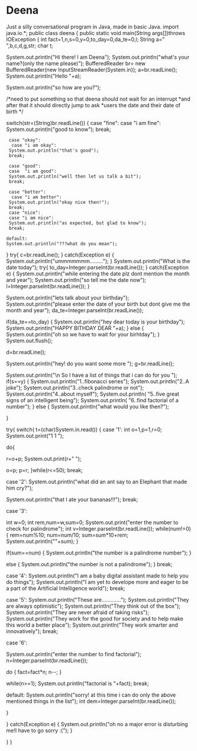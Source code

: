 # Deena
Just a silly conversational program in Java, made in basic Java. 
import java.io.*;
public class deena
{
public static void main(String args[])throws IOException
{
	int fact=1,n,s=0,y=0,to_day=0,da_te=0,l;
	String a=" ",b,c,d,g,str;
    char t;


System.out.println("Hi there! I am Deena");
System.out.println("what's your name?(only the name please)");
BufferedReader br= new BufferedReader(new InputStreamReader(System.in));
a=br.readLine();
System.out.println("Hello "+a);

System.out.println("so how are you?");


/*need to put something so that deena should not wait for an interrupt
*and after that it should directly jump to ask
*users the date and their date of birth
*/


switch(str=(String)br.readLine())
{
	case "fine":
    case "i am fine":
System.out.println("good to know");
break;

     case "okay":
      case "i am okay":
     System.out.println("that's good");
     break;

     case "good":
     case  "i am good":
     System.out.println("well then let us talk a bit");
     break;

     case "better":
      case "i am better":
     System.out.println("okay nice then!");
     break;
     case "nice":
     case "i am nice":
     System.out.println("as expected, but glad to know");
     break;

    default:
    System.out.println("???what do you mean");

}
try{
c=br.readLine();
}
catch(Exception e)
{
	System.out.println("ummmmmmm.........");
}
System.out.println("What is the date today");
try{
to_day=Integer.parseInt(br.readLine());
}
catch(Exception e)
{
	System.out.println("while entering the date plz dont mention the month and year");
	System.out.println("so tell me the date now");
	l=Integer.parseInt(br.readLine());
}


System.out.println("lets talk about your birthday");
System.out.println("please enter the date of your birth but dont give me the month and year");
da_te=Integer.parseInt(br.readLine());

if(da_te==to_day)
{
	System.out.println("hey dear today is your birthday");
	System.out.println("HAPPY BITHDAY DEAR "+a);
}
else
{
	System.out.println("oh so we have to wait for your birhtday");
}
System.out.flush();


d=br.readLine();


System.out.println("hey! do you want some more  ");
g=br.readLine();


System.out.println("\n So I have a list of things that i can do for you   ");
if(s==y)
{
	System.out.println("1..fibonacci series");
	System.out.println("2..A joke");
	System.out.println("3..check palindrome or not");
	System.out.println("4..about myself");
	System.out.println( "5..five great signs of an intelligent being");
	System.out.println( "6..find factorial of a number");
}
else
{
	System.out.println("what would you like then?");

}

try{
switch( t=(char)System.in.read())
{
	case '1':
int o=1,p=1,r=0;
System.out.print("1 1 ");

do{

r=o+p;
System.out.print(r+"  ");

o=p;
p=r;
}while(r<=50);
break;

case '2': System.out.println("what did an ant say to an Elephant that made him cry?");





System.out.println("that I ate your bananas!!!");
break;

case '3':

int w=0;
int rem,num=w,sum=0;
System.out.print("enter the number to check for palindrome");
int v=Integer.parseInt(br.readLine());
while(num!=0)
{
	rem=num%10;
	num=num/10;
	sum=sum*10+rem;
	System.out.println(""+sum);
}

if(sum==num)
{
	System.out.println("the number is a palindrome number");
}

else
{
	System.out.println("the number is not a palindrome");
}
break;

case '4':
System.out.println("I am a baby digital assistant made to help you do things");
System.out.println("I am yet to develope more and eager to be a part of the Artificial Intelligence world");
break;

case '5':
System.out.println("These are.............");
System.out.println("They are always optimistic");
System.out.println("They think out of the box");
System.out.println("They are never afraid of taking risks");
System.out.println("They work for the good for society and to help make this world a better place");
System.out.println("They work smarter and innovatively");
break;

case '6':

System.out.println("enter the number to find factorial");
n=Integer.parseInt(br.readLine());

do
{
fact=fact*n;
n--;
}

while(n>=1);
System.out.println("factorial is  "+fact);
break;


default:
System.out.println("sorry! at this time i can do only the above mentioned things in the list");
int dem=Integer.parseInt(br.readLine());

}


}
catch(Exception e)
{
	System.out.println("oh no a major error is disturbing me!I have to go sorry :(");
}


}
}
